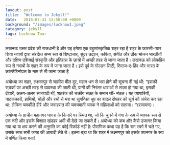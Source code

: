 ```yaml
---
layout: post
title:  "Welcome to Jekyll!"
date:   2016-07-31 12:50:00 +0800
background: "/images/lucknow1.jpeg"
category: jekyll
tags: Lucknow Tour
---
```

लखनऊ उत्तर प्रदेश की राजधानी है और यह हमेशा एक बहुसांस्कृतिक शहर रहा है शहर के फारसी-प्यार शिया नवाबों द्वारा संरक्षित सभ्य रूप से शिष्टाचार, सुंदर उद्यान, कविता, संगीत और ठीक भोजन भारतीयों और दक्षिण एशियाई संस्कृति और इतिहास के छात्रों में अच्छी तरह से जाना जाता है। लखनऊ को लोकप्रिय रूप से नवाबों के शहर के रूप में जाना जाता है। इसे पूर्व के गोल्डन सिटी, शिराज-ए-हिंद और भारत के कांस्टेंटिनोपल के नाम से भी जाना जाता है

अयोध्या का शहर, लक्ष्मणपुर से चालीस मील दूर, महान धन से भरा होने की सूचना दी गई थी: “इसकी सड़कों पर अच्छी तरह से व्यवस्था की जाती थी, पानी की निरंतर धाराओं से ताज़ा हो गया था, इसकी दीवारें, अलग-अलग सजावटी थीं, शतरंज की चक्रीय सतह के समान थीं- मंडल। यह व्यापारियों, नाटककारों, हाथियों, घोड़ों और रथों से भरा था सुगन्धित धूप का बादल दोपहर को सूर्य को अंधेरा कर रहा था: लेकिन चमकीले हीरे और जवाहरात की चमचमाती चमक ने महिलाओं को सताया। “(रामायण)।

अयोध्या के प्राचीन महानगर घागरा के किनारे पर स्थित था, जो कि चुनने में गंगा के रूप में व्यापक रूप से एक नदी और इसके विशाल खंडहर अभी भी देखे जा सकते हैं। अयोध्या को कब और कैसे उजागर किया गया था या क्षय करने की अनुमति का कोई रिकॉर्ड नहीं है: पौराणिक कथा यह है कि राम स्वर्ग में चले गए, उसके साथ सभी जगह की आबादी लेते थे। इतना बड़ा था कि शहर में लक्ष्मणपुर को इसके उपनगर के रूप में वर्णित किया गया!

